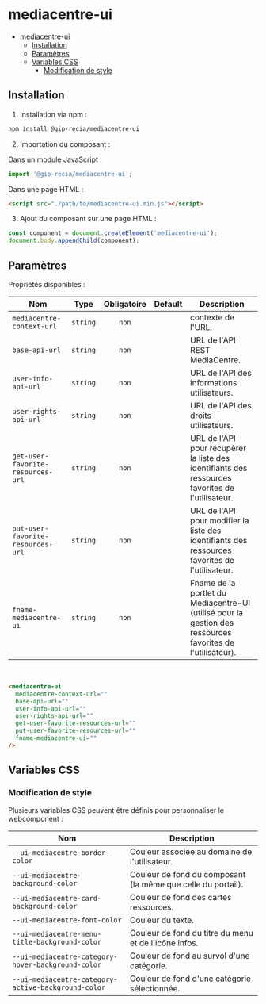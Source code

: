 # mediacentre-ui

- [mediacentre-ui](#mediacentre-ui)
  - [Installation](#installation)
  - [Paramètres](#paramètres)
  - [Variables CSS](#variables-css)
    - [Modification de style](#modification-de-style)

## Installation

1. Installation via npm :

```sh
npm install @gip-recia/mediacentre-ui
```

2. Importation du composant :

Dans un module JavaScript :

```js
import '@gip-recia/mediacentre-ui';
```

Dans une page HTML :

```html
<script src="./path/to/mediacentre-ui.min.js"></script>
```

3. Ajout du composant sur une page HTML :

```js
const component = document.createElement('mediacentre-ui');
document.body.appendChild(component);
```

## Paramètres

Propriétés disponibles :

| Nom                               |   Type   | Obligatoire | Default | Description                                                                                                |
| --------------------------------- | :------: | :---------: | :-----: | ---------------------------------------------------------------------------------------------------------- |
| `mediacentre-context-url`         | `string` |    `non`    |         | contexte de l'URL.                                                                                         |
| `base-api-url`                    | `string` |    `non`    |         | URL de l'API REST MediaCentre.                                                                             |
| `user-info-api-url`               | `string` |    `non`    |         | URL de l'API des informations utilisateurs.                                                                |
| `user-rights-api-url`             | `string` |    `non`    |         | URL de l'API des droits utilisateurs.                                                                      |
| `get-user-favorite-resources-url` | `string` |    `non`    |         | URL de l'API pour récupèrer la liste des identifiants des ressources favorites de l'utilisateur.           |
| `put-user-favorite-resources-url` | `string` |    `non`    |         | URL de l'API pour modifier la liste des identifiants des ressources favorites de l'utilisateur.            |
| `fname-mediacentre-ui`            | `string` |    `non`    |         | Fname de la portlet du Mediacentre-UI (utilisé pour la gestion des ressources favorites de l'utilisateur). |

<br/>

```html
<mediacentre-ui
  mediacentre-context-url=""
  base-api-url=""
  user-info-api-url=""
  user-rights-api-url=""
  get-user-favorite-resources-url=""
  put-user-favorite-resources-url=""
  fname-mediacentre-ui=""
/>
```

## Variables CSS

### Modification de style

Plusieurs variables CSS peuvent être définis pour personnaliser le webcomponent :

| Nom                                                 | Description                                                  |
| --------------------------------------------------- | ------------------------------------------------------------ |
| `--ui-mediacentre-border-color`                     | Couleur associée au domaine de l'utilisateur.                |
| `--ui-mediacentre-background-color`                 | Couleur de fond du composant (la même que celle du portail). |
| `--ui-mediacentre-card-background-color`            | Couleur de fond des cartes ressources.                       |
| `--ui-mediacentre-font-color`                       | Couleur du texte.                                            |
| `--ui-mediacentre-menu-title-background-color`      | Couleur de fond du titre du menu et de l'icône infos.        |
| `--ui-mediacentre-category-hover-background-color`  | Couleur de fond au survol d'une catégorie.                   |
| `--ui-mediacentre-category-active-background-color` | Couleur de fond d'une catégorie sélectionnée.                |
